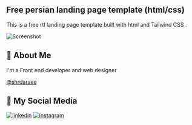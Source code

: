 
## Free persian landing page template (html/css)


This is a free rtl landing page template built with html and Tailwind CSS .






![Screenshot](https://drive.google.com/file/d/1B_Pk5REhIzgpuW3Q2Xj9rC017fHKnFIK/view?usp=share_link)



## 🚀 About Me
I'm a Front end developer and web designer 



[@shrdaraee](https://www.github.com/shrdaraee)


## 🔗 My Social Media
[![linkedin](https://img.shields.io/badge/linkedin-0A66C2?style=for-the-badge&logo=linkedin&logoColor=white)](https://www.linkedin.com/in/sahar-daraee-bb2a62219/)
[![instagram](https://img.shields.io/badge/instagram-0A66C2?style=for-the-badge&logo=instagram&logoColor=white)](instagram.com/sahardaraee_ )
